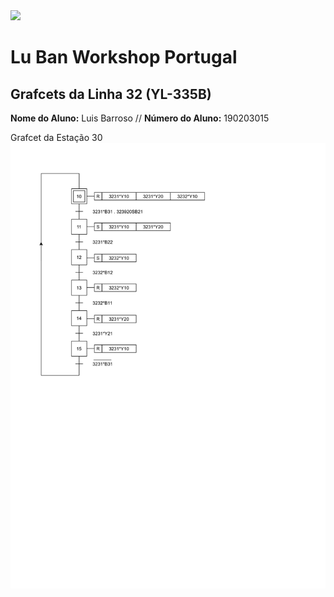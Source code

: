 

<img src="https://github.com/LMigu3liPT/Testes_MB/blob/main/newfolder/imagens/logo_luban_transparent.png" width="100" />


# Lu Ban Workshop Portugal

## Grafcets da Linha 32 (YL-335B)

<p>
  <strong>Nome do Aluno:</strong> Luis Barroso // <strong>Número do Aluno:</strong> 190203015
</p>

Grafcet da Estação 30 
![](./39PLC-1.png)
